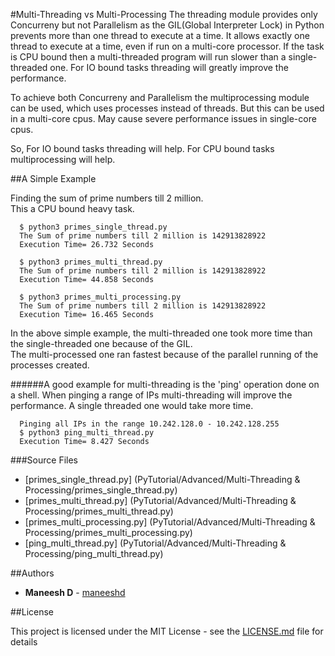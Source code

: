#Multi-Threading vs Multi-Processing
The threading module provides only Concurreny but not Parallelism as the GIL(Global Interpreter Lock) in Python prevents more 
than one thread to execute at a time. It allows exactly one thread to execute at a time, even if run on a multi-core processor.
If the task is CPU bound then a multi-threaded program will run slower than a single-threaded one.
For IO bound tasks threading will greatly improve the performance.

To achieve both Concurreny and Parallelism the multiprocessing module can be used, which uses processes instead of threads.
But this can be used in a multi-core cpus. May cause severe performance issues in single-core cpus.

So,
For IO bound tasks threading will help.
For CPU bound tasks multiprocessing will help.

##A Simple Example

Finding the sum of prime numbers till 2 million.  
This a CPU bound heavy task.

```
  $ python3 primes_single_thread.py
  The Sum of prime numbers till 2 million is 142913828922
  Execution Time= 26.732 Seconds
```
  
```
  $ python3 primes_multi_thread.py 
  The Sum of prime numbers till 2 million is 142913828922    
  Execution Time= 44.858 Seconds  
```
  
```
  $ python3 primes_multi_processing.py 
  The Sum of prime numbers till 2 million is 142913828922   
  Execution Time= 16.465 Seconds   
```
In the above simple example, the multi-threaded one took more time than the single-threaded one because of the GIL.    
The multi-processed one ran fastest because of the parallel running of the processes created.

######A good example for multi-threading is the 'ping' operation done on a shell. When pinging a range of IPs multi-threading will
improve the performance. A single threaded one would take more time.
```
  Pinging all IPs in the range 10.242.128.0 - 10.242.128.255
  $ python3 ping_multi_thread.py
  Execution Time= 8.427 Seconds
```

###Source Files
* [primes_single_thread.py] (PyTutorial/Advanced/Multi-Threading & Processing/primes_single_thread.py)
* [primes_multi_thread.py] (PyTutorial/Advanced/Multi-Threading & Processing/primes_multi_thread.py)
* [primes_multi_processing.py] (PyTutorial/Advanced/Multi-Threading & Processing/primes_multi_processing.py)
* [ping_multi_thread.py] (PyTutorial/Advanced/Multi-Threading & Processing/ping_multi_thread.py)

##Authors

* **Maneesh D** - [maneeshd](https://github.com/maneeshd)

##License

This project is licensed under the MIT License - see the [LICENSE.md](PyTutorial/LICENSE.md) file for details
